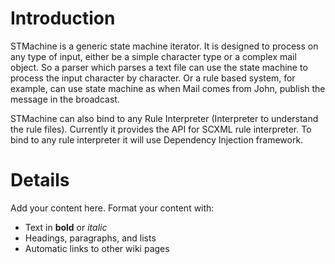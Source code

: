 # Introduction #

STMachine is a generic state machine iterator. It is designed to process on any type of input, either be a simple character type or a complex mail object. So a parser which parses a text file can use the state machine to process the input character by character. Or a rule based system, for example, can use state machine as when Mail comes from John, publish the message in the broadcast.

STMachine can also bind to any Rule Interpreter (Interpreter to understand the rule files). Currently it provides the API for SCXML rule interpreter. To bind to any rule interpreter it will use Dependency Injection framework.


# Details #

Add your content here.  Format your content with:
  * Text in **bold** or _italic_
  * Headings, paragraphs, and lists
  * Automatic links to other wiki pages